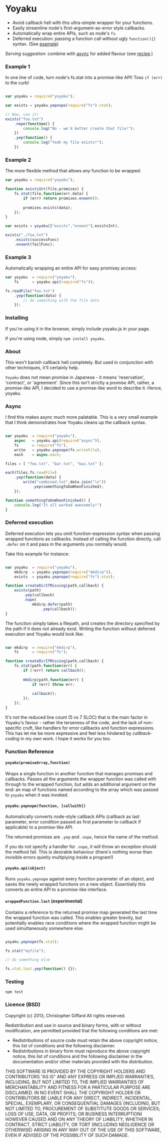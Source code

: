 Yoyaku
======

*	Avoid callback hell with this ultra-simple wrapper for your functions.
*	Easily streamline node's first-argument-as-error style callbacks.
*	Automatically wrap entire APIs, such as node's `fs`.
*	Deferred execution: passing a function call without ugly `function(){}` syntax.
	(See [example](#deferred-execution))

*Serving suggestion*: combine with [async](http://github.com/caolan/async) for
added flavour (see [recipe](#async).)

### Example 1

In one line of code, turn node's fs.stat into a promise-like API! Toss `if (err)`
to the curb!

```javascript

var yoyaku = require("yoyaku");

var exists = yoyaku.yepnope(require("fs").stat);

// Now, use it!
exists("foo.txt")
	.nope(function() {
		console.log("No - we'd better create that file!");
	})
	.yep(function() {
		console.log("Yeah my file exists!");
	})

```

### Example 2

The more flexible method that allows *any* function to be wrapped:

```javascript
var yoyaku = require("yoyaku");

function existsInt(file,promises) {
	fs.stat(file,function(err,data) {
		if (err) return promises.enoent();
		
		promises.exists(data);
	});
}

var exists = yoyaku(["exists","enoent"],existsInt);

exists("./foo.txt")
	.exists(successFunc)
	.enoent(failFunc);
```

### Example 3

Automatically wrapping an entire API for easy promisey access:

```javascript
var yoyaku	= require("yoyaku"),
	fs		= yoyaku.api(require("fs"));

fs.readFile("foo.txt")
	.yep(function(data) {
		// do something with the file data
	});

```

### Installing

If you're using it in the browser, simply include yoyaku.js in your page.

If you're using node, simply `npm install yoyaku`.

### About

This won't banish callback hell completely. But used in conjunction with other
techniques, it'll certainly help.

`Yoyaku` does not mean promise in Japanese - it means 'reservation', 'contract',
or 'agreement'. Since this isn't strictly a *promise* API, rather, a *promise-like*
API, I decided to use a promise-like word to describe it. Hence, yoyaku.

### Async

I find this makes async much more palatable. This is a very small example that I
think demonstrates how Yoyaku cleans up the callback syntax.

```javascript

var yoyaku	= require("yoyaku"),
	async	= yoyaku.api(require("async")),
	fs		= require("fs"),
	write	= yoyaku.yepnope(fs.writeFile),
	each	= async.each;

files = [ "foo.txt", "bar.txt", "baz.txt" ];

each(files,fs.readFile)
	.yep(function(data) {
		write("combined.txt",data.join("\n"))
			.yep(somethingToDoWhenFinished);
	});

function somethingToDoWhenFinished() {
	console.log("It all worked awesomely!")
}

```

### Deferred execution

Deferred execution lets you omit function-expression syntax when passing wrapped
functions as callbacks. Instead of calling the function directly, call `.defer`
on it and pass in the arguments you normally would.

Take this example for instance:

```javascript

var yoyaku	= require("yoyaku"),
	mkdirp	= yoyaku.yepnope(require("mkdirp")),
	exists	= yoyaku.yepnope(require("fs").stat);

function createDirIfMissing(path,callback) {
	exists(path)
		.yep(callback)
		.nope(
			mkdirp.defer(path)
				.yep(callback));
}
```

The function simply takes a filepath, and creates the directory specified by the
path if it does not already exist. Writing the function without deferred execution
and Yoyaku would look like:

```javascript

var mkdirp	= require("mkdirp"),
	fs		= require("fs");

function createDirIfMissing(path,callback) {
	fs.stat(path,function(err) {
		if (!err) return callback();
		
		mkdirp(path,function(err) {
			if (err) throw err;
			
			callback();
		});
	});
}
```

It's not the reduced line count (5 vs 7 SLOC) that is the main factor in Yoyaku's
favour - rather the terseness of the code, and the lack of non-specific cruft,
like handlers for error callbacks and function expressions. This has let me be
more expressive and feel less hindered by *callback-coding* in my own work. I hope
it works for you too.

### Function Reference

#### `yoyaku(promiseArray,function)`

Wraps a single function in another function that manages promises and callbacks.
Passes all the arguments the wrapper function was called with through to the
wrapped function, but adds an additional argument on the end: an map of functions
named according to the array which was passed to `yoyaku` when it was invoked.

#### `yoyaku.yepnope(function, [callwith])`

Automatically converts node-style callback APIs (callback as last parameter, error
condition passed as first parameter to callback if applicable) to a promise-like API.

The returned promises are `.yep` and `.nope`, hence the name of the method.

If you do not specify a handler for `.nope`, it will throw an exception should the
method fail. This is desirable behaviour (there's nothing worse than invisible errors
quietly multiplying inside a program!)

#### `yoyaku.api(object)`

Runs `yoyaku.yepnope` against every function parameter of an object, and saves the
newly wrapped functions on a new object. Essentially this converts an entire API
to a promise-like interface.

#### `wrappedFunction.last` (experimental)

Contains a reference to the returned promise map generated the last time the
wrapped function was called. This enables greater brevity, but potentially enables
race conditions where the wrapped function might be used simultaneously somewhere else.

```javascript

yoyaku.yepnope(fs.stat);

fs.stat("myfile");

// do something else

fs.stat.last.yep(function() {});
```

### Testing

	npm test

### Licence (BSD)

Copyright (c) 2013, Christopher Giffard
All rights reserved.

Redistribution and use in source and binary forms, with or without modification,
are permitted provided that the following conditions are met:

*	Redistributions of source code must retain the above copyright notice, this list
	of conditions and the following disclaimer.
*	Redistributions in binary form must reproduce the above copyright notice, this
	list of conditions and the following disclaimer in the documentation and/or
	other materials provided with the distribution.

THIS SOFTWARE IS PROVIDED BY THE COPYRIGHT HOLDERS AND CONTRIBUTORS "AS IS" AND 
ANY EXPRESS OR IMPLIED WARRANTIES, INCLUDING, BUT NOT LIMITED TO, THE IMPLIED
WARRANTIES OF MERCHANTABILITY AND FITNESS FOR A PARTICULAR PURPOSE ARE DISCLAIMED.
IN NO EVENT SHALL THE COPYRIGHT HOLDER OR CONTRIBUTORS BE LIABLE FOR ANY DIRECT,
INDIRECT, INCIDENTAL, SPECIAL, EXEMPLARY, OR CONSEQUENTIAL DAMAGES (INCLUDING,
BUT NOT LIMITED TO, PROCUREMENT OF SUBSTITUTE GOODS OR SERVICES; LOSS OF USE,
DATA, OR PROFITS; OR BUSINESS INTERRUPTION) HOWEVER CAUSED AND ON ANY THEORY OF
LIABILITY, WHETHER IN CONTRACT, STRICT LIABILITY, OR TORT (INCLUDING NEGLIGENCE
OR OTHERWISE) ARISING IN ANY WAY OUT OF THE USE OF THIS SOFTWARE, EVEN IF
ADVISED OF THE POSSIBILITY OF SUCH DAMAGE.
